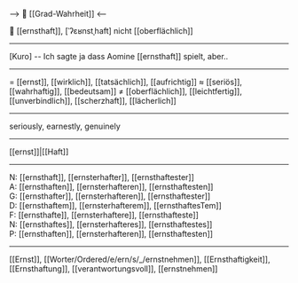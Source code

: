 --> 🧩 [[Grad-Wahrheit]] <--

🧐 [[ernsthaft]], [ˈʔɛʁnstˌhaft]
nicht [[oberflächlich]]



---
[Kuro] -- Ich sagte ja dass Aomine [[ernsthaft]] spielt, aber..

---
= [[ernst]], [[wirklich]], [[tatsächlich]], [[aufrichtig]]
≈ [[seriös]], [[wahrhaftig]], [[bedeutsam]]
≠ [[oberflächlich]], [[leichtfertig]], [[unverbindlich]], [[scherzhaft]], [[lächerlich]]

---
seriously, earnestly, genuinely

---
[[ernst]]|[[Haft]]

---
N: [[ernsthaft]], [[ernsterhafter]], [[ernsthaftester]]  
A: [[ernsthaften]], [[ernsterhafteren]], [[ernsthaftesten]]  
G: [[ernsthafter]], [[ernsterhafteren]], [[ernsthaftester]]  
D: [[ernsthaftem]], [[ernsterhafterem]], [[ernsthaftesTem]]  
F: [[ernsthafte]], [[ernsterhaftere]], [[ernsthafteste]]  
N: [[ernsthaftes]], [[ernsterhafteres]], [[ernsthaftestes]]  
P: [[ernsthaften]], [[ernsterhafteren]], [[ernsthaftesten]]  

---
[[Ernst]], [[Worter/Ordered/e/ern/s/_/ernstnehmen]], [[Ernsthaftigkeit]], [[Ernsthaftung]], [[verantwortungsvoll]], [[ernstnehmen]]
